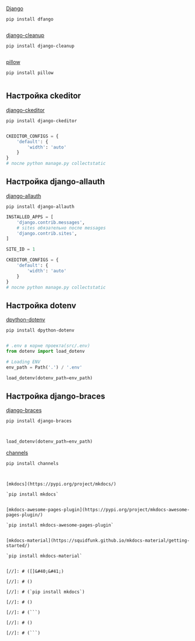 [Django](https://www.djangoproject.com/download/)

`pip install dfango`

```

```

[django-cleanup](https://pypi.org/project/django-cleanup/)

`pip install django-cleanup`

```

```

[pillow](https://pypi.org/project/Pillow/)

`pip install pillow`

```

```

## Настройка ckeditor
[django-ckeditor](https://pypi.org/project/django-ckeditor/)

`pip install django-ckeditor`

```python

CKEDITOR_CONFIGS = {
    'default': {
        'width': 'auto'
    }
}
# после python manage.py collectstatic
```

## Настройка django-allauth
[django-allauth](https://django-allauth.readthedocs.io/en/latest/)

`pip install django-allauth`

```python
INSTALLED_APPS = [
    'django.contrib.messages',
    # sites обязательно после messages
    'django.contrib.sites',
]

SITE_ID = 1

CKEDITOR_CONFIGS = {
    'default': {
        'width': 'auto'
    }
}
# после python manage.py collectstatic
```

## Настройка dotenv

[dpython-dotenv](https://pypi.org/project/python-dotenv/)

`pip install dpython-dotenv`

```python

# .env в корне проекта(src/.env)
from dotenv import load_dotenv

# Loading ENV
env_path = Path('.') / '.env'

load_dotenv(dotenv_path=env_path)
```

## Настройка django-braces
[django-braces](https://pypi.org/project/django-braces/)

`pip install django-braces`

```python


load_dotenv(dotenv_path=env_path)
```

[channels](https://pypi.org/project/channels/)

`pip install channels`

```python


```

```

[mkdocs](https://pypi.org/project/mkdocs/)

`pip install mkdocs`

```

```

[mkdocs-awesome-pages-plugin](https://pypi.org/project/mkdocs-awesome-pages-plugin/)

`pip install mkdocs-awesome-pages-plugin`

```

```

[mkdocs-material](https://squidfunk.github.io/mkdocs-material/getting-started/)

`pip install mkdocs-material`

```

```

[//]: # ([]&#40;&#41;)

[//]: # ()

[//]: # (`pip install mkdocs`)

[//]: # ()

[//]: # (```)

[//]: # ()

[//]: # (```)
